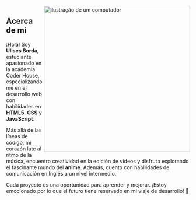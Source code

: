 <img src="https://raw.githubusercontent.com/MicaelliMedeiros/micaellimedeiros/master/image/computer-illustration.png" alt="ilustração de um computador" min-width="400px" max-width="400px" width="400px" align="right">

## Acerca de mí

¡Hola! Soy **Ulises Borda**, estudiante apasionado en la academia Coder House, especializándome en el desarrollo web con habilidades en **HTML5**, **CSS** y **JavaScript**.

Más allá de las líneas de código, mi corazón late al ritmo de la música, encuentro creatividad en la edición de videos y disfruto explorando el fascinante mundo del **anime**. Además, cuento con habilidades de comunicación en Inglés a un nivel intermedio. 

Cada proyecto es una oportunidad para aprender y mejorar. ¡Estoy emocionado por lo que el futuro tiene reservado en mi viaje de desarrollo! 🚀
